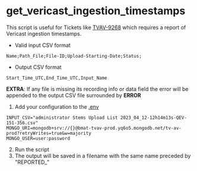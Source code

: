 # get_vericast_ingestion_timestamps

This script is useful for Tickets like [TVAV-9268](https://bmat-music.atlassian.net/browse/TVAV-9269)
which requires a report of Vericast ingestion timestamps.

- Valid input CSV format
```csv
Name;Path_File;File-ID;Upload-Starting-Date;Status;
```
- Output CSV format
```csv
Start_Time_UTC,End_Time_UTC,Input_Name
```
**EXTRA**: If any file is missing its recording info or data field
the error will be appended to the output CSV file surrounded by **ERROR**


1. Add your configuration to the [.env](.env)
```dotenv
INPUT_CSV="administrator Stems Upload List 2023_04_12-12h14m13s-QEV-151-356.csv"
MONGO_URI=mongodb+srv://{}@bmat-tvav-prod.yq6o5.mongodb.net/tv-av-prod?retryWrites=true&w=majority
MONGO_USER=user:password
```
2. Run the script
3. The output will be saved in a filename with the same name preceded by "REPORTED_"